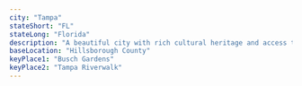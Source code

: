 ```yaml
---
city: "Tampa"
stateShort: "FL"
stateLong: "Florida"
description: "A beautiful city with rich cultural heritage and access to coastal attractions."
baseLocation: "Hillsborough County"
keyPlace1: "Busch Gardens"
keyPlace2: "Tampa Riverwalk"
---
```

